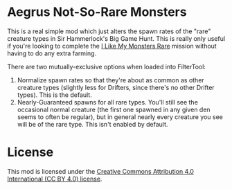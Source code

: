 Aegrus Not-So-Rare Monsters
===========================

This is a real simple mod which just alters the spawn rates of the "rare"
creature types in Sir Hammerlock's Big Game Hunt.  This is really only
useful if you're looking to complete the
[I Like My Monsters Rare](http://borderlands.wikia.com/wiki/I_Like_My_Monsters_Rare)
mission without having to do any extra farming.

There are two mutually-exclusive options when loaded into FilterTool:

1. Normalize spawn rates so that they're about as common as other
   creature types (slightly less for Drifters, since there's no
   other Drifter types).  This is the default.
2. Nearly-Guaranteed spawns for all rare types.  You'll still see
   the occasional normal creature (the first one spawned in any given
   den seems to often be regular), but in general nearly every
   creature you see will be of the rare type.  This isn't enabled by
   default.

License
=======

This mod is licensed under the
[Creative Commons Attribution 4.0 International (CC BY 4.0) license](https://creativecommons.org/licenses/by/4.0/).
